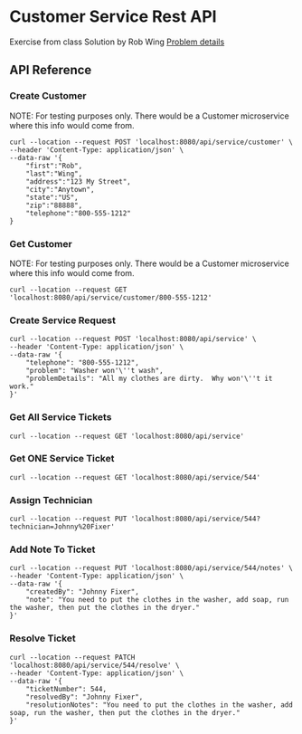 # Customer Service Rest API
Exercise from class
Solution by Rob Wing
[Problem details](https://github.com/gSchool/ent-microservice-development/blob/master/units/50-spring-microservice-projects/customer-service-api.md)

## API Reference

### **Create Customer**

NOTE: For testing purposes only.  There would be a Customer microservice where this info would come from.
```
curl --location --request POST 'localhost:8080/api/service/customer' \
--header 'Content-Type: application/json' \
--data-raw '{
	"first":"Rob",
	"last":"Wing",
	"address":"123 My Street",
	"city":"Anytown",
	"state":"US",
	"zip":"88888",
	"telephone":"800-555-1212"
}
```

### Get Customer

NOTE: For testing purposes only.  There would be a Customer microservice where this info would come from.
```
curl --location --request GET 'localhost:8080/api/service/customer/800-555-1212'
```

### Create Service Request
``` 
curl --location --request POST 'localhost:8080/api/service' \
--header 'Content-Type: application/json' \
--data-raw '{
	"telephone": "800-555-1212",
	"problem": "Washer won'\''t wash",
	"problemDetails": "All my clothes are dirty.  Why won'\''t it work."
}'
```

### Get All Service Tickets
```
curl --location --request GET 'localhost:8080/api/service'
```

### Get ONE Service Ticket
```
curl --location --request GET 'localhost:8080/api/service/544'
```

### Assign Technician
```
curl --location --request PUT 'localhost:8080/api/service/544?technician=Johnny%20Fixer'
```

### Add Note To Ticket
``` 
curl --location --request PUT 'localhost:8080/api/service/544/notes' \
--header 'Content-Type: application/json' \
--data-raw '{
	"createdBy": "Johnny Fixer",
	"note": "You need to put the clothes in the washer, add soap, run the washer, then put the clothes in the dryer."
}'
```

### Resolve Ticket
``` 
curl --location --request PATCH 'localhost:8080/api/service/544/resolve' \
--header 'Content-Type: application/json' \
--data-raw '{
	"ticketNumber": 544,
	"resolvedBy": "Johnny Fixer",
	"resolutionNotes": "You need to put the clothes in the washer, add soap, run the washer, then put the clothes in the dryer."
}'
```
